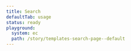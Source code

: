 ```yaml
---
title: Search
defaultTab: usage
status: ready
playground:
  system: ec
  path: /story/templates-search-page--default
---
```

